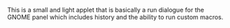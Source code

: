 This is a small and light applet that is basically a run dialogue for the GNOME panel which includes history and the ability to run custom macros.